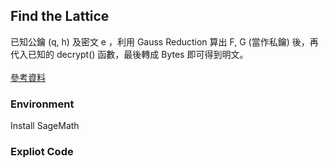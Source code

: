 ## Find the Lattice
已知公鑰 (q, h) 及密文 e ，利用 Gauss Reduction 算出 F, G (當作私鑰) 後，再代入已知的 decrypt() 函數，最後轉成 Bytes 即可得到明文。
<br>
<br>
[參考資料](https://ithelp.ithome.com.tw/articles/10351576)

### Environment
Install SageMath

### Expliot Code
```

```
